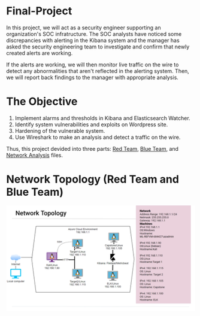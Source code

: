 # Final-Project
In this project, we will act as a security engineer supporting an organization's SOC infratructure. The SOC analysts have noticed some discrepancies with alerting in the Kibana system and the manager has asked the security engineering team to investigate and confirm that newly created alerts are working.

If the alerts are working, we will then monitor live traffic on the wire to detect any abnormalities that aren't reflected in the alerting system.
Then, we will report back findings to the manager with appropriate analysis.

# The Objective
1. Implement alarms and thresholds in Kibana and Elasticsearch Watcher.
2. Identify system vulnerabilities and exploits on Wordpress site.
3. Hardening of the vulnerable system.
4. Use Wireshark to make an analysis and detect a traffic on the wire.

Thus, this project devided into three parts: [Red Team](https://docs.google.com/document/d/1JzBNNukLwWUuU4X_G2vrrHWOg5oQCwUGrRJy87Epb4k/edit?usp=sharing), [Blue Team](https://docs.google.com/document/d/1-zBjTjKZKu32FfP2Z3kGeR_rRGpRIw-1wsdHQbnKChk/edit?usp=sharing), and [Network Analysis](https://docs.google.com/document/d/182HyH1DD275fVDeJEXGJJgFLLXUiKBeXgZDpNEVzbTM/edit?usp=sharing) files.

# Network Topology (Red Team and Blue Team)
![alt text](https://github.com/Jutinan/Final-Project/blob/main/Network-Topology.png)
